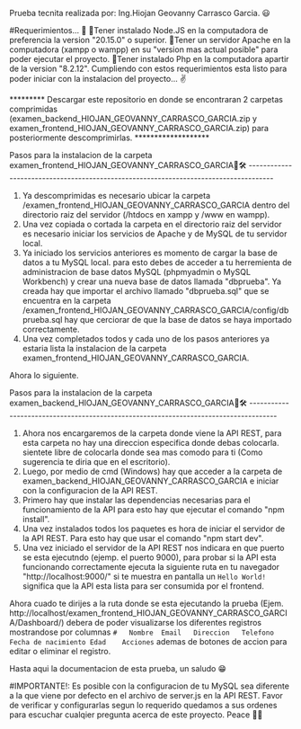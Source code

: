 Prueba tecnita realizada por: Ing.Hiojan Geovanny Carrasco Garcia. 😃

#Requerimientos... 📢
📌Tener instalado Node.JS en la computadora de preferencia la version "20.15.0" o superior. 
📌Tener un servidor Apache en la computadora (xampp o wampp) en su "version mas actual posible" para poder ejecutar el proyecto.
📌Tener instalado Php en la computadora apartir de la version "8.2.12".
Cumpliendo con estos requerimientos esta listo para poder iniciar con la instalacion del proyecto... ✌

********* Descargar este repositorio en donde se encontraran 2 carpetas comprimidas (examen_backend_HIOJAN_GEOVANNY_CARRASCO_GARCIA.zip y examen_frontend_HIOJAN_GEOVANNY_CARRASCO_GARCIA.zip) para posteriormente descomprimirlas. *******************

Pasos para la instalacion de la carpeta examen_frontend_HIOJAN_GEOVANNY_CARRASCO_GARCIA📁🛠 -------------------------------------------------------------------------------------

1. Ya descomprimidas es necesario ubicar la carpeta /examen_frontend_HIOJAN_GEOVANNY_CARRASCO_GARCIA dentro del directorio raiz del servidor (/htdocs en xampp y /www en wampp).
2. Una vez copiada o cortada la carpeta en el directorio raiz del servidor es necesario iniciar los servicios de Apache y de MySQL de tu servidor local.
3. Ya iniciado los servicios anteriores es momento de cargar la base de datos a tu MySQL local. para esto debes de acceder a tu herremienta de administracion de base datos MySQL (phpmyadmin o MySQL Workbench) y crear una nueva base de datos llamada "dbprueba". Ya creada hay que importar el archivo llamado "dbprueba.sql" que se encuentra en la carpeta /examen_frontend_HIOJAN_GEOVANNY_CARRASCO_GARCIA/config/dbprueba.sql hay que cerciorar de que la base de datos se haya importado correctamente.
4. Una vez completados todos y cada uno de los pasos anteriores ya estaria lista la instalacion de la carpeta examen_frontend_HIOJAN_GEOVANNY_CARRASCO_GARCIA.

Ahora lo siguiente.

Pasos para la instalacion de la carpeta examen_backend_HIOJAN_GEOVANNY_CARRASCO_GARCIA📁🛠 -------------------------------------------------------------------------------------
1. Ahora nos encargaremos de la carpeta donde viene la API REST, para esta carpeta no hay una direccion especifica donde debas colocarla. sientete libre de colocarla donde sea mas comodo para ti (Como sugerencia te diria que en el escritorio).
2. Luego, por medio de cmd (Windows) hay que acceder a la carpeta de examen_backend_HIOJAN_GEOVANNY_CARRASCO_GARCIA e iniciar con la configuracion de la API REST.
3. Primero hay que instalar las dependencias necesarias para el funcionamiento de la API para esto hay que ejecutar el comando "npm install".
4. Una vez instalados todos los paquetes es hora de iniciar el servidor de la API REST. Para esto hay que usar el comando "npm start dev".
5. Una vez iniciado el servidor de la API REST nos indicara en que puerto se esta ejecutndo (ejemp. el puerto 9000), para probar si la API esta funcionando correctamente ejecuta la siguiente ruta en tu navegador "http://localhost:9000/" si te muestra en pantalla un `Hello World!` significa que la API esta lista para ser consumida por el frontend.

Ahora cuado te dirijes a la ruta donde se esta ejecutando la prueba (Ejem. http://localhost/examen_frontend_HIOJAN_GEOVANNY_CARRASCO_GARCIA/Dashboard/) debera de poder visualizarse los diferentes registros mostrandose por columnas `#	Nombre	Email	Direccion	Telefono	Fecha de nacimiento	Edad	Acciones` ademas de botones de accion para editar o eliminar el registro.

Hasta aqui la documentacion de esta prueba, un saludo 😁

#IMPORTANTE!: Es posible con la configuracion de tu MySQL sea diferente a la que viene por defecto en el archivo de server.js en la API REST. Favor de verificar y configurarlas segun lo requerido quedamos a sus ordenes para escuchar cualqier pregunta acerca de este proyecto. Peace ✌🏼

